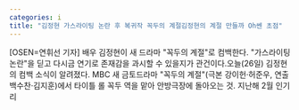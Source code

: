 ```yaml
---
categories: i
title: "김정현 가스라이팅 논란 후 복귀작 꼭두의 계절김정현의 계절 만들까 Oh쎈 초점"
---
```

[OSEN=연휘선 기자] 배우 김정현이 새 드라마 "꼭두의 계절"로 컴백한다. "가스라이팅 논란"을 딛고 다시금 연기로 존재감을 과시할 수 있을지가 관건이다.오늘(26일) 김정현의 컴백 소식이 알려졌다. MBC 새 금토드라마 "꼭두의 계절"(극본 강이헌·허준우, 연출 백수찬·김지훈)에서 타이틀 롤 꼭두 역을 맡아 안방극장에 돌아오는 것. 지난해 2월 인기리